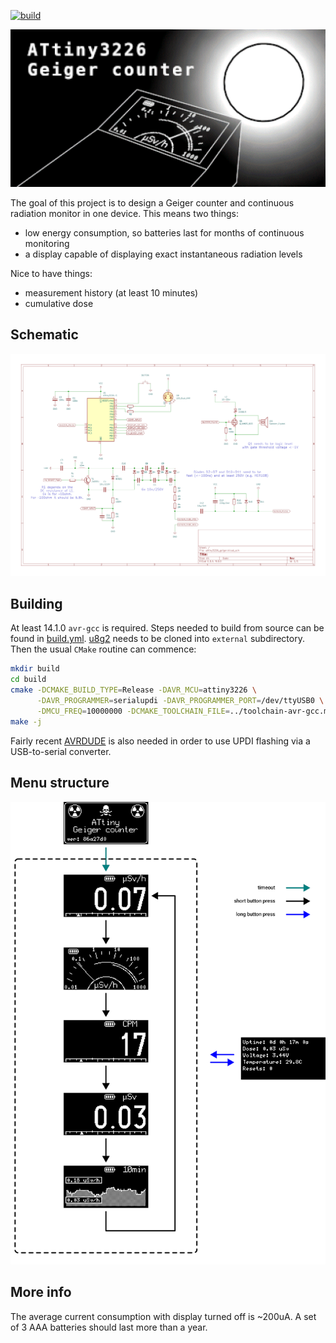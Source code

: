 [![build](https://github.com/mryndzionek/attiny3226_geiger/actions/workflows/build.yml/badge.svg)](https://github.com/mryndzionek/attiny3226_geiger/actions/workflows/build.yml)

![header](resources/header.png)

The goal of this project is to design a Geiger counter and
continuous radiation monitor in one device. This means two things:
 - low energy consumption, so batteries last for months of continuous monitoring
 - a display capable of displaying exact instantaneous radiation levels

Nice to have things:
 - measurement history (at least 10 minutes)
 - cumulative dose

## Schematic

![schematic](resources/schematic.png)


## Building

At least 14.1.0 `avr-gcc` is required. Steps needed to build from source can be found in
[build.yml](.github/workflows/build.yml). [u8g2](https://github.com/olikraus/u8g2) needs to be
cloned into `external` subdirectory. Then the usual `CMake` routine can commence:


```sh
mkdir build
cd build
cmake -DCMAKE_BUILD_TYPE=Release -DAVR_MCU=attiny3226 \
      -DAVR_PROGRAMMER=serialupdi -DAVR_PROGRAMMER_PORT=/dev/ttyUSB0 \
      -DMCU_FREQ=10000000 -DCMAKE_TOOLCHAIN_FILE=../toolchain-avr-gcc.make ..
make -j
```

Fairly recent [AVRDUDE](https://github.com/avrdudes/avrdude) is also needed in order to use
UPDI flashing via a USB-to-serial converter.

## Menu structure

![menu](resources/menu.png)

## More info

The average current consumption with display turned off is ~200uA.
A set of 3 AAA batteries should last more than a year.

